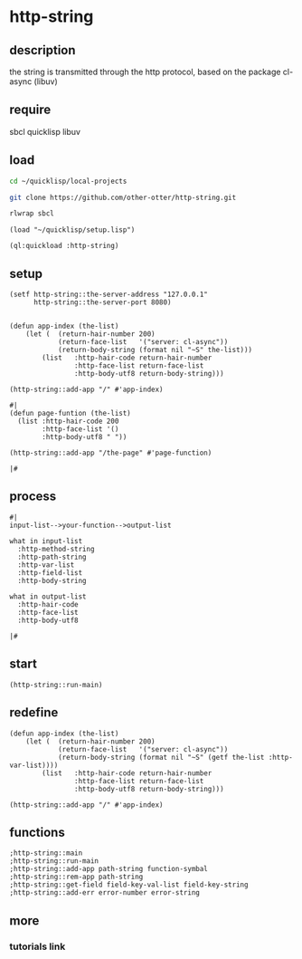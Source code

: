 # http-string

## description

the string is transmitted through the http protocol, 
based on the package cl-async (libuv)

## require

sbcl quicklisp libuv

## load

```bash
cd ~/quicklisp/local-projects

git clone https://github.com/other-otter/http-string.git

rlwrap sbcl
```

```common-lisp
(load "~/quicklisp/setup.lisp")

(ql:quickload :http-string)

```

## setup

```common-lisp
(setf http-string::the-server-address "127.0.0.1"
      http-string::the-server-port 8080)
      
```
```common-lisp
(defun app-index (the-list)
    (let (  (return-hair-number 200)
            (return-face-list   '("server: cl-async"))
            (return-body-string (format nil "~S" the-list)))
        (list   :http-hair-code return-hair-number
                :http-face-list return-face-list
                :http-body-utf8 return-body-string)))

(http-string::add-app "/" #'app-index)

#|
(defun page-funtion (the-list)
  (list :http-hair-code 200
        :http-face-list '()
        :http-body-utf8 " "))

(http-string::add-app "/the-page" #'page-function)

|#
```

## process

```common-lisp
#|
input-list-->your-function-->output-list

what in input-list
  :http-method-string 
  :http-path-string
  :http-var-list
  :http-field-list
  :http-body-string
  
what in output-list
  :http-hair-code
  :http-face-list
  :http-body-utf8
  
|#
```

## start

```common-lisp
(http-string::run-main)

```

## redefine 

```common-lisp
(defun app-index (the-list)
    (let (  (return-hair-number 200)
            (return-face-list   '("server: cl-async"))
            (return-body-string (format nil "~S" (getf the-list :http-var-list))))
        (list   :http-hair-code return-hair-number
                :http-face-list return-face-list
                :http-body-utf8 return-body-string)))

(http-string::add-app "/" #'app-index)

```

## functions

```common-lisp
;http-string::main
;http-string::run-main
;http-string::add-app path-string function-symbal
;http-string::rem-app path-string
;http-string::get-field field-key-val-list field-key-string
;http-string::add-err error-number error-string

```

## more

### tutorials link

